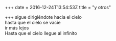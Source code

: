 +++
date = 2016-12-24T13:54:53Z
title = "y otros"

+++ 
sigue dirigiéndote hacia el cielo   
hasta que el cielo se vacíe   
ir más lejos   
Hasta que el cielo llegue al infinito